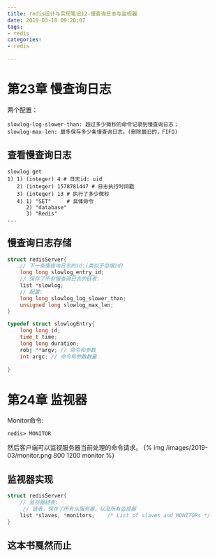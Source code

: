 ```yaml
---
title: redis设计与实现笔记12-慢查询日志与监视器
date: 2019-03-18 09:20:07
tags:
- redis
categories:
- redis

---
```


# 第23章 慢查询日志
两个配置：
```
slowlog-log-slower-than: 超过多少微秒的命令记录到慢查询日志；
slowlog-max-len: 最多保存多少条慢查询日志。(删除最旧的，FIFO)
```

## 查看慢查询日志
```shell
slowlog get
1) 1) (integer) 4 # 日志id: uid
   2) (integer) 1578781447 # 日志执行时间戳
   3) (integer) 13 # 执行了多少微秒
   4) 1) "SET"     # 具体命令
      2) "database"
      3) "Redis"
...
```

## 慢查询日志存储
```c
struct redisServer{
    // 下一条慢查询日志的id:(类似于自增id)
    long long slowlog_entry_id;
    // 保存了所有慢查询日志的链表:
    list *slowlog;
    // 配置:
    long long slowlog_log_slower_than;
    unsigned long slowlog_max_len;
}

typedef struct slowlogEntry{
    long long id;
    time_t time;
    long long duration;
    robj **argv; // 命令和参数
    int argc; // 命令和参数数量
    
}
```

# 第24章 监视器
Monitor命令:
```shell
redis> MONITOR
```
然后客户端可以监视服务器当前处理的命令请求。
{% img /images/2019-03/monitor.png 800 1200 monitor %}

## 监视器实现
```c
struct redisServer{
    // 监视器链表:
     // 链表，保存了所有从服务器，以及所有监视器
    list *slaves, *monitors;    /* List of slaves and MONITORs */
}
```



## 这本书戛然而止
